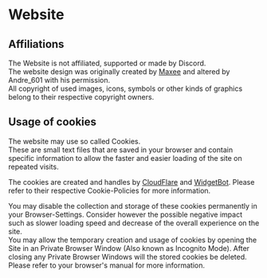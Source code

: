 [Maxee]: https://notmaxee.github.io/

[CloudFlare]: https://cloudflare.com
[WidgetBot]: https://widgetbot.io

# Website

## Affiliations
The Website is not affiliated, supported or made by Discord.  
The website design was originally created by [Maxee] and altered by Andre_601 with his permission.  
All copyright of used images, icons, symbols or other kinds of graphics belong to their respective copyright owners.

## Usage of cookies
The website may use so called Cookies.  
These are small text files that are saved in your browser and contain specific information to allow the faster and easier loading of the site on repeated visits.

The cookies are created and handles by [CloudFlare] and [WidgetBot]. Please refer to their respective Cookie-Policies for more information.

You may disable the collection and storage of these cookies permanently in your Browser-Settings. Consider however the possible negative impact such as slower loading speed and decrease of the overall experience on the site.  
You may allow the temporary creation and usage of cookies by opening the Site in an Private Browser Window (Also known as Incognito Mode). After closing any Private Browser Windows will the stored cookies be deleted.  
Please refer to your browser's manual for more information.
